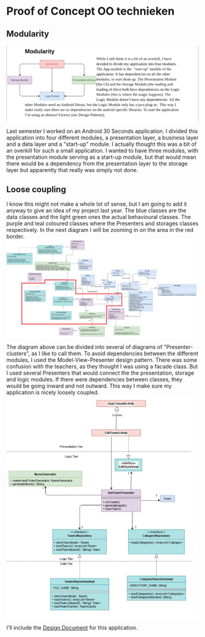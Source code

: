 # Proof of Concept OO technieken

## Modularity

![Modularity 31 seconds](modularity.jpg "Modularity 31 Second")

Last semester I worked on an Android 30 Seconds application. I divided this  application into four different modules, a presentation layer, a business layer and a data layer and a "start-up" module. I actually thought this was a bit of an overkill for such a small application. I wanted to have three modules, with the presentation module serving as a start-up module, but that would mean there would be a dependency from the presentation layer to the storage layer but apparently that really was simply not done. 

## Loose coupling

I know this might not make a whole lot of sense, but I am going to add it anyway to give an idea of my project last year. The blue classes are the data classes and the light green ones the actual behavioural classes. The purple and teal coloured classes where the Presenters and storages classes respectively. In the next diagram I will be zooming in on the area in the red border. 
![Modularity 31 seconds](klassdiagram.jpg "Modularity 31 Second")

The diagram above can be divided into several of diagrams of "Presenter-clusters", as I like to call them. To avoid dependencies between the different modules, I used the Model-View-Presenter design pattern. There was some confusion with the teachers, as they thought I was using a facade class. But I used several Presenters that would connect the the presentation, storage and logic modules. If there were dependencies between classes, they would be going inward and not outward. This way I make sure my application is nicely loosely coupled. 
![Modularity 31 seconds](presenters.jpg "Modularity 31 Second")

I'll include the [Design Document](https://github.com/LittleMinks/Semester3/blob/main/PoC/LD.04%20OO%20technieken/Showcase%20TO20210119.pdf) for this application. 



